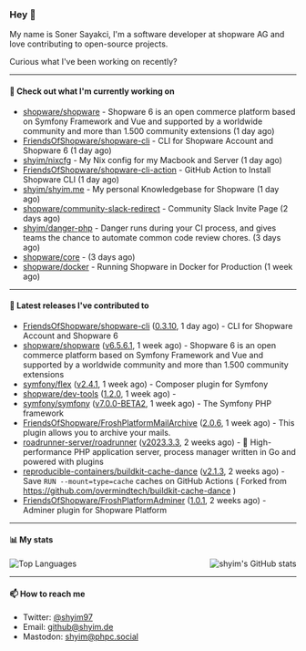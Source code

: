 ### Hey 👋

My name is Soner Sayakci, I'm a software developer at shopware AG and love contributing to open-source projects.

Curious what I've been working on recently?

---

#### 👷 Check out what I'm currently working on

- [shopware/shopware](https://github.com/shopware/shopware) - Shopware 6 is an open commerce platform based on Symfony Framework and Vue and supported by a worldwide community and more than 1.500 community extensions (1 day ago)
- [FriendsOfShopware/shopware-cli](https://github.com/FriendsOfShopware/shopware-cli) - CLI for Shopware Account and Shopware 6 (1 day ago)
- [shyim/nixcfg](https://github.com/shyim/nixcfg) - My Nix config for my Macbook and Server (1 day ago)
- [FriendsOfShopware/shopware-cli-action](https://github.com/FriendsOfShopware/shopware-cli-action) - GitHub Action to Install Shopware CLI (1 day ago)
- [shyim/shyim.me](https://github.com/shyim/shyim.me) - My personal Knowledgebase for Shopware (1 day ago)
- [shopware/community-slack-redirect](https://github.com/shopware/community-slack-redirect) - Community Slack Invite Page (2 days ago)
- [shyim/danger-php](https://github.com/shyim/danger-php) - Danger runs during your CI process, and gives teams the chance to automate common code review chores. (3 days ago)
- [shopware/core](https://github.com/shopware/core) -  (3 days ago)
- [shopware/docker](https://github.com/shopware/docker) - Running Shopware in Docker for Production (1 week ago)

---

#### 🔭 Latest releases I've contributed to

- [FriendsOfShopware/shopware-cli](https://github.com/FriendsOfShopware/shopware-cli) ([0.3.10](https://github.com/FriendsOfShopware/shopware-cli/releases/tag/0.3.10), 1 day ago) - CLI for Shopware Account and Shopware 6
- [shopware/shopware](https://github.com/shopware/shopware) ([v6.5.6.1](https://github.com/shopware/shopware/releases/tag/v6.5.6.1), 1 week ago) - Shopware 6 is an open commerce platform based on Symfony Framework and Vue and supported by a worldwide community and more than 1.500 community extensions
- [symfony/flex](https://github.com/symfony/flex) ([v2.4.1](https://github.com/symfony/flex/releases/tag/v2.4.1), 1 week ago) - Composer plugin for Symfony
- [shopware/dev-tools](https://github.com/shopware/dev-tools) ([1.2.0](https://github.com/shopware/dev-tools/releases/tag/1.2.0), 1 week ago) - 
- [symfony/symfony](https://github.com/symfony/symfony) ([v7.0.0-BETA2](https://github.com/symfony/symfony/releases/tag/v7.0.0-BETA2), 1 week ago) - The Symfony PHP framework
- [FriendsOfShopware/FroshPlatformMailArchive](https://github.com/FriendsOfShopware/FroshPlatformMailArchive) ([2.0.6](https://github.com/FriendsOfShopware/FroshPlatformMailArchive/releases/tag/2.0.6), 1 week ago) - This plugin allows you to archive your mails.
- [roadrunner-server/roadrunner](https://github.com/roadrunner-server/roadrunner) ([v2023.3.3](https://github.com/roadrunner-server/roadrunner/releases/tag/v2023.3.3), 2 weeks ago) - 🤯 High-performance PHP application server, process manager written in Go and powered with plugins
- [reproducible-containers/buildkit-cache-dance](https://github.com/reproducible-containers/buildkit-cache-dance) ([v2.1.3](https://github.com/reproducible-containers/buildkit-cache-dance/releases/tag/v2.1.3), 2 weeks ago) - Save `RUN --mount=type=cache` caches on GitHub Actions ( Forked from https://github.com/overmindtech/buildkit-cache-dance )
- [FriendsOfShopware/FroshPlatformAdminer](https://github.com/FriendsOfShopware/FroshPlatformAdminer) ([1.0.1](https://github.com/FriendsOfShopware/FroshPlatformAdminer/releases/tag/1.0.1), 2 weeks ago) - Adminer plugin for Shopware Platform

---

#### 📊 My stats

<img align="right" alt="shyim's GitHub stats" src="https://github-readme-stats.vercel.app/api?username=shyim&count_private=1&show_icons=true&" />

![Top Languages](https://github-readme-stats.vercel.app/api/top-langs/?username=shyim)

---

#### 📫 How to reach me

- Twitter: [@shyim97](https://twitter.com/shyim97)
- Email: [github@shyim.de](mailto://github@shyim.de)
- Mastodon: <a rel="me" href="https://phpc.social/@shyim">shyim@phpc.social</a>
